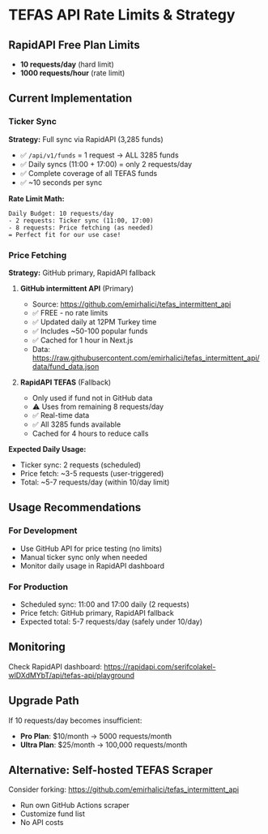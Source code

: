 # TEFAS API Rate Limits & Strategy

## RapidAPI Free Plan Limits
- **10 requests/day** (hard limit)
- **1000 requests/hour** (rate limit)

## Current Implementation

### Ticker Sync
**Strategy:** Full sync via RapidAPI (3,285 funds)
- ✅ `/api/v1/funds` = 1 request → ALL 3285 funds
- ✅ Daily syncs (11:00 + 17:00) = only 2 requests/day
- ✅ Complete coverage of all TEFAS funds
- ✅ ~10 seconds per sync

**Rate Limit Math:**
```
Daily Budget: 10 requests/day
- 2 requests: Ticker sync (11:00, 17:00)
- 8 requests: Price fetching (as needed)
= Perfect fit for our use case!
```

### Price Fetching
**Strategy:** GitHub primary, RapidAPI fallback

1. **GitHub intermittent API** (Primary)
   - Source: https://github.com/emirhalici/tefas_intermittent_api
   - ✅ FREE - no rate limits
   - ✅ Updated daily at 12PM Turkey time
   - ✅ Includes ~50-100 popular funds
   - ✅ Cached for 1 hour in Next.js
   - Data: https://raw.githubusercontent.com/emirhalici/tefas_intermittent_api/data/fund_data.json

2. **RapidAPI TEFAS** (Fallback)
   - Only used if fund not in GitHub data
   - ⚠️ Uses from remaining 8 requests/day
   - ✅ Real-time data
   - ✅ All 3285 funds available
   - Cached for 4 hours to reduce calls

**Expected Daily Usage:**
- Ticker sync: 2 requests (scheduled)
- Price fetch: ~3-5 requests (user-triggered)
- Total: ~5-7 requests/day (within 10/day limit)

## Usage Recommendations

### For Development
- Use GitHub API for price testing (no limits)
- Manual ticker sync only when needed
- Monitor daily usage in RapidAPI dashboard

### For Production
- Scheduled sync: 11:00 and 17:00 daily (2 requests)
- Price fetch: GitHub primary, RapidAPI fallback
- Expected total: 5-7 requests/day (safely under 10/day)

## Monitoring
Check RapidAPI dashboard: https://rapidapi.com/serifcolakel-wlDXdMYbT/api/tefas-api/playground

## Upgrade Path
If 10 requests/day becomes insufficient:
- **Pro Plan**: $10/month → 5000 requests/month
- **Ultra Plan**: $25/month → 100,000 requests/month

## Alternative: Self-hosted TEFAS Scraper
Consider forking: https://github.com/emirhalici/tefas_intermittent_api
- Run own GitHub Actions scraper
- Customize fund list
- No API costs
